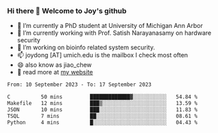 ### Hi there 👋 Welcome to Joy's github

- 🔭 I’m currently a PhD student at University of Michigan Ann Arbor
- 🌱 I’m currently working with Prof. Satish Narayanasamy on hardware security
- 👯 I’m working on bioinfo related system security. 
- 📫 joydong [AT] umich.edu is the mailbox I check most often
- 😄 also know as jiao_chew
- 💬 read more at [my website](https://joydddd.github.io/)
<!--START_SECTION:waka-->

```txt
From: 10 September 2023 - To: 17 September 2023

C          50 mins         █████████████▓░░░░░░░░░░░   54.84 %
Makefile   12 mins         ███▒░░░░░░░░░░░░░░░░░░░░░   13.59 %
JSON       10 mins         ███░░░░░░░░░░░░░░░░░░░░░░   11.83 %
TSQL       7 mins          ██░░░░░░░░░░░░░░░░░░░░░░░   08.61 %
Python     4 mins          █░░░░░░░░░░░░░░░░░░░░░░░░   04.43 %
```

<!--END_SECTION:waka-->

